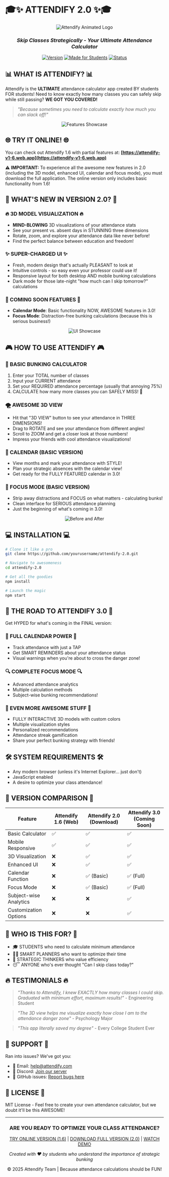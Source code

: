 # 🎓✨ ATTENDIFY 2.0 ✨🎓

<div align="center">
  
<!-- Animated GIF placeholder -->
![Attendify Animated Logo](https://github.com/hanish9193/Attendify-2.0/blob/main/ScreenRecording2025-04-14093107-ezgif.com-video-to-gif-converter.gif)

  
### *Skip Classes Strategically - Your Ultimate Attendance Calculator*

[![Version](https://img.shields.io/badge/Version-2.0-blue.svg)](https://attendify.com)
[![Made for Students](https://img.shields.io/badge/Made_For-Students-green.svg)](https://attendify.com)
[![Status](https://img.shields.io/badge/Status-Awesome-orange.svg)](https://attendify.com)

</div>

## 📊 WHAT IS ATTENDIFY? 📊

Attendify is the **ULTIMATE** attendance calculator app created BY students FOR students! Need to know exactly how many classes you can safely skip while still passing? **WE GOT YOU COVERED!** 

> *"Because sometimes you need to calculate exactly how much you can slack off!"*

<div align="center">
  
<!-- Feature showcase image -->
![Features Showcase](/api/placeholder/800/400)
  
</div>

## 🌐 TRY IT ONLINE! 🌐

You can check out Attendify 1.6 with partial features at:
**[https://attendify-v1-6.web.app](https://attendify-v1-6.web.app)**

⚠️ **IMPORTANT:** To experience all the awesome new features in 2.0 (including the 3D model, enhanced UI, calendar and focus mode), you must download the full application. The online version only includes basic functionality from 1.6!

## 🚀 WHAT'S NEW IN VERSION 2.0? 🚀

### 🔥 3D MODEL VISUALIZATION 🔥
- **MIND-BLOWING** 3D visualizations of your attendance stats
- See your present vs. absent days in STUNNING three dimensions
- Rotate, zoom, and explore your attendance data like never before!
- Find the perfect balance between education and freedom!

### ✨ SUPER-CHARGED UI ✨
- Fresh, modern design that's actually PLEASANT to look at
- Intuitive controls - so easy even your professor could use it!
- Responsive layout for both desktop AND mobile bunking calculations
- Dark mode for those late-night "how much can I skip tomorrow?" calculations

### 🚧 COMING SOON FEATURES 🚧
- **Calendar Mode**: Basic functionality NOW, AWESOME features in 3.0!
- **Focus Mode**: Distraction-free bunking calculations (because this is serious business!)

<div align="center">
  
<!-- UI showcase image -->
![UI Showcase](/api/placeholder/800/400)
  
</div>

## 🎮 HOW TO USE ATTENDIFY 🎮

### 🔢 BASIC BUNKING CALCULATOR
1. Enter your TOTAL number of classes
2. Input your CURRENT attendance 
3. Set your REQUIRED attendance percentage (usually that annoying 75%)
4. CALCULATE how many more classes you can SAFELY MISS! 🎉

### 🌪️ AWESOME 3D VIEW
- Hit that "3D VIEW" button to see your attendance in THREE DIMENSIONS!
- Drag to ROTATE and see your attendance from different angles!
- Scroll to ZOOM and get a closer look at those numbers!
- Impress your friends with cool attendance visualizations!

### 📅 CALENDAR (BASIC VERSION)
- View months and mark your attendance with STYLE!
- Plan your strategic absences with the calendar view!
- Get ready for the FULLY FEATURED calendar in 3.0!

### 🧠 FOCUS MODE (BASIC VERSION)
- Strip away distractions and FOCUS on what matters - calculating bunks!
- Clean interface for SERIOUS attendance planning
- Just the beginning of what's coming in 3.0!

<div align="center">
  
<!-- Comparison image -->
![Before and After](/api/placeholder/800/400)
  
</div>

## 💻 INSTALLATION 💻

```bash
# Clone it like a pro
git clone https://github.com/yourusername/attendify-2.0.git

# Navigate to awesomeness
cd attendify-2.0

# Get all the goodies
npm install

# Launch the magic
npm start
```

## 🚀 THE ROAD TO ATTENDIFY 3.0 🚀

Get HYPED for what's coming in the FINAL version:

### 📆 FULL CALENDAR POWER 📆
- Track attendance with just a TAP
- Get SMART REMINDERS about your attendance status
- Visual warnings when you're about to cross the danger zone!

### 🔍 COMPLETE FOCUS MODE 🔍
- Advanced attendance analytics
- Multiple calculation methods
- Subject-wise bunking recommendations!

### 🎨 EVEN MORE AWESOME STUFF 🎨
- FULLY INTERACTIVE 3D models with custom colors
- Multiple visualization styles
- Personalized recommendations
- Attendance streak gamification
- Share your perfect bunking strategy with friends!

## 🛠️ SYSTEM REQUIREMENTS 🛠️

- Any modern browser (unless it's Internet Explorer... just don't)
- JavaScript enabled
- A desire to optimize your class attendance!

## 🔄 VERSION COMPARISON 🔄

| Feature | Attendify 1.6 (Web) | Attendify 2.0 (Download) | Attendify 3.0 (Coming Soon) |
|---------|---------------------|--------------------------|----------------------------|
| Basic Calculator | ✅ | ✅ | ✅ |
| Mobile Responsive | ✅ | ✅ | ✅ |
| 3D Visualization | ❌ | ✅ | ✅ |
| Enhanced UI | ❌ | ✅ | ✅ |
| Calendar Function | ❌ | ✅ (Basic) | ✅ (Full) |
| Focus Mode | ❌ | ✅ (Basic) | ✅ (Full) |
| Subject-wise Analytics | ❌ | ❌ | ✅ |
| Customization Options | ❌ | ❌ | ✅ |

## 🎯 WHO IS THIS FOR? 🎯

- 🎓 STUDENTS who need to calculate minimum attendance
- 👨‍🎓 SMART PLANNERS who want to optimize their time
- 🧠 STRATEGIC THINKERS who value efficiency
- 😴 ANYONE who's ever thought "Can I skip class today?"

## 🔥 TESTIMONIALS 🔥

> *"Thanks to Attendify, I knew EXACTLY how many classes I could skip. Graduated with minimum effort, maximum results!"* - Engineering Student

> *"The 3D view helps me visualize exactly how close I am to the attendance danger zone"* - Psychology Major

> *"This app literally saved my degree"* - Every College Student Ever

## 🤝 SUPPORT 🤝

Ran into issues? We've got you:
- 📧 Email: help@attendify.com
- 💬 Discord: [Join our server](https://discord.gg/attendify)
- 🐛 GitHub issues: [Report bugs here](https://github.com/yourusername/attendify/issues)

## 📜 LICENSE 📜

MIT License - Feel free to create your own attendance calculator, but we doubt it'll be this AWESOME!

---

<div align="center">
  
### ARE YOU READY TO OPTIMIZE YOUR CLASS ATTENDANCE?

[TRY ONLINE VERSION (1.6)](https://attendify-v1-6.web.app) | [DOWNLOAD FULL VERSION (2.0)](https://attendify.com/download) | [WATCH DEMO](https://attendify.com/demo)

*Created with ❤️ by students who understand the importance of strategic bunking*

© 2025 Attendify Team | Because attendance calculations should be FUN!
  
</div>
